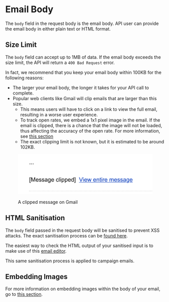 # Email Body

The `body` field in the request body is the email body. API user can provide the email body in either plain text or HTML format.

## Size Limit

The `body` field can accept up to 1MB of data. If the email body exceeds the size limit, the API will return a `400 Bad Request` error.

In fact, we recommend that you keep your email body within 100KB for the following reasons:

* The larger your email body, the longer it takes for your API call to complete.
* Popular web clients like Gmail will clip emails that are larger than this size.
  * This means users will have to click on a link to view the full email, resulting in a worse user experience.
  * To track open rates, we embed a 1x1 pixel image in the email. If the email is clipped, there is a chance that the image will not be loaded, thus affecting the accuracy of the open rate. For more information, see [this section](../../tracking-email-status.md#tracking-open-rates)
  * The exact clipping limit is not known, but it is estimated to be around 102KB.

<figure><img src="../../../../.gitbook/assets/message-clipped.png" alt=""><figcaption><p>A clipped message on Gmail</p></figcaption></figure>

## HTML Sanitisation

The `body` field passed in the request body will be sanitised to prevent XSS attacks. The exact sanitisation process can be [found here](https://github.com/opengovsg/postmangovsg/blob/master/shared/src/templating/xss-options.ts).

The easiest way to check the HTML output of your sanitised input is to make use of this [email editor](https://postman-editor.vercel.app/).

This same sanitisation process is applied to campaign emails.

## Embedding Images

For more information on embedding images within the body of your email, go to [this section](embedding-images/).
